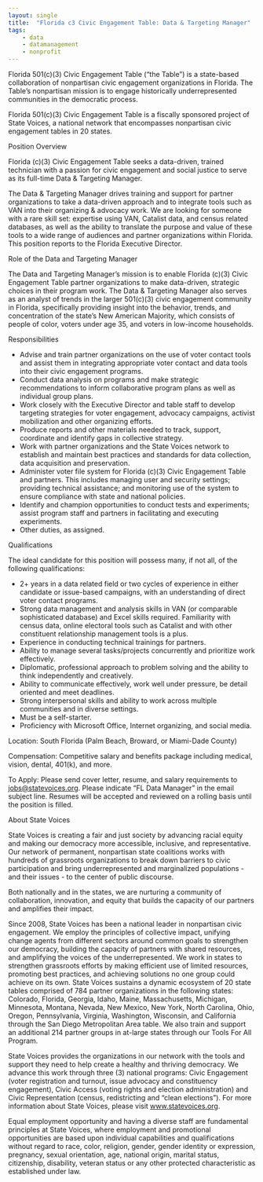 ```yaml
---
layout: single
title:  "Florida c3 Civic Engagement Table: Data & Targeting Manager"
tags: 
    - data
    - datamanagement
    - nonprofit
---
```


Florida 501(c)(3) Civic Engagement Table (“the Table”) is a state-based collaboration of nonpartisan civic engagement organizations in Florida. The Table’s nonpartisan mission is to engage historically underrepresented communities in the democratic process. 

Florida 501(c)(3) Civic Engagement Table is a fiscally sponsored project of State Voices, a national network that encompasses nonpartisan civic engagement tables in 20 states.

Position Overview

Florida (c)(3) Civic Engagement Table seeks a data-driven, trained technician with a passion for civic engagement and social justice to serve as its full-time Data & Targeting Manager.  

The Data & Targeting Manager drives training and support for partner organizations to take a data-driven approach and to integrate tools such as VAN into their organizing & advocacy work. We are looking for someone with a rare skill set: expertise using VAN, Catalist data, and census related databases, as well as the ability to translate the purpose and value of these tools to a wide range of audiences and partner organizations within Florida. This position reports to the Florida Executive Director.

Role of the Data and Targeting Manager

The Data and Targeting Manager’s mission is to enable Florida (c)(3) Civic Engagement Table partner organizations to make data-driven, strategic choices in their program work. The Data & Targeting Manager also serves as an analyst of trends in the larger 501(c)(3) civic engagement community in Florida, specifically providing insight into the behavior, trends, and concentration of the state’s New American Majority, which consists of people of color, voters under age 35, and voters in low-income households.  

Responsibilities

* Advise and train partner organizations on the use of voter contact tools and assist them in integrating appropriate voter contact and data tools into their civic engagement programs.
* Conduct data analysis on programs and make strategic recommendations to inform collaborative program plans as well as individual group plans.
* Work closely with the Executive Director and table staff to develop targeting strategies for voter engagement, advocacy campaigns, activist mobilization and other organizing efforts.
* Produce reports and other materials needed to track, support, coordinate and identify gaps in collective strategy.
* Work with partner organizations and the State Voices network to establish and maintain best practices and standards for data collection, data acquisition and preservation.
* Administer voter file system for Florida (c)(3) Civic Engagement Table and partners. This includes managing user and security settings; providing technical assistance; and monitoring use of the system to ensure compliance with state and national policies.
* Identify and champion opportunities to conduct tests and experiments; assist program staff and partners in facilitating and executing experiments.
* Other duties, as assigned.

Qualifications

The ideal candidate for this position will possess many, if not all, of the following qualifications:

* 2+ years in a data related field or two cycles of experience in either candidate or issue-based campaigns, with an understanding of direct voter contact programs.
* Strong data management and analysis skills in VAN (or comparable sophisticated database) and Excel skills required. Familiarity with census data, online electoral tools such as Catalist and with other constituent relationship management tools is a plus.
* Experience in conducting technical trainings for partners.
* Ability to manage several tasks/projects concurrently and prioritize work effectively.
* Diplomatic, professional approach to problem solving and the ability to think independently and creatively.
* Ability to communicate effectively, work well under pressure, be detail oriented and meet deadlines.
* Strong interpersonal skills and ability to work across multiple communities and in diverse settings.
* Must be a self-starter.
* Proficiency with Microsoft Office, Internet organizing, and social media.  

Location: South Florida (Palm Beach, Broward, or Miami-Dade County)

Compensation: Competitive salary and benefits package including medical, vision, dental, 401(k), and more.

To Apply: Please send cover letter, resume, and salary requirements to jobs@statevoices.org. Please indicate “FL Data Manager” in the email subject line. Resumes will be accepted and reviewed on a rolling basis until the position is filled.

About State Voices

State Voices is creating a fair and just society by advancing racial equity and making our democracy more accessible, inclusive, and representative. Our network of permanent, nonpartisan state coalitions works with hundreds of grassroots organizations to break down barriers to civic participation and bring underrepresented and marginalized populations - and their issues - to the center of public discourse.

Both nationally and in the states, we are nurturing a community of collaboration, innovation, and equity that builds the capacity of our partners and amplifies their impact.

Since 2008, State Voices has been a national leader in nonpartisan civic engagement. We employ the principles of collective impact, unifying change agents from different sectors around common goals to strengthen our democracy, building the capacity of partners with shared resources, and amplifying the voices of the underrepresented. We work in states to strengthen grassroots efforts by making efficient use of limited resources, promoting best practices, and achieving solutions no one group could achieve on its own.
State Voices sustains a dynamic ecosystem of 20 state tables comprised of 784 partner organizations in the following states: Colorado, Florida, Georgia, Idaho, Maine, Massachusetts, Michigan, Minnesota, Montana, Nevada, New Mexico, New York, North Carolina, Ohio, Oregon, Pennsylvania, Virginia, Washington, Wisconsin, and California through the San Diego Metropolitan Area table. We also train and support an additional 214 partner groups in at-large states through our Tools For All Program.

State Voices provides the organizations in our network with the tools and support they need to help create a healthy and thriving democracy. We advance this work through three (3) national programs: Civic Engagement (voter registration and turnout, issue advocacy and constituency engagement), Civic Access (voting rights and election administration) and Civic Representation (census, redistricting and “clean elections”). For more information about State Voices, please visit www.statevoices.org.

Equal employment opportunity and having a diverse staff are fundamental principles at State Voices, where employment and promotional opportunities are based upon individual capabilities and qualifications without regard to race, color, religion, gender, gender identity or expression, pregnancy, sexual orientation, age, national origin, marital status, citizenship, disability, veteran status or any other protected characteristic as established under law.
